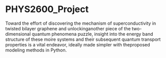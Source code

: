 # PHYS2600_Project
Toward the effort of discovering the mechanism of superconductivity in twisted bilayer graphene and unlockinganother piece of the two-dimensional quantum phenomena puzzle, insight into the energy band structure of these moire systems and their subsequent quantum transport properties is a vital endeavor, ideally made simpler with theproposed modeling methods in Python.
